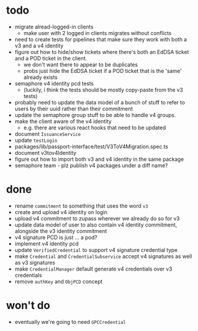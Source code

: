 # todo

- migrate alread-logged-in clients
  - make user with 2 logged in clients migrates without conflicts
- need to create tests for pipelines that make sure they work with both a v3 and a v4 identity
- figure out how to hide/show tickets where there's both an EdDSA ticket and a POD ticket in the client.
  - we don't want there to appear to be duplicates
  - probs just hide the EdDSA ticket if a POD ticket that is the 'same' already exists
- semaphore v4 identity pcd tests
  - (luckily, i think the tests should be mostly copy-paste from the v3 tests)
- probably need to update the data model of a bunch of stuff to refer to users by their uuid rather than their commitment
- update the semaphore group stuff to be able to handle v4 groups.
- make the client aware of the v4 identity
  - e.g. there are various react hooks that need to be updated
- document `IssuanceService`
- update `testLogin`
- packages/lib/passport-interface/test/V3ToV4Migration.spec.ts
- document v3tov4Identity
- figure out how to import both v3 and v4 identity in the same package
- semaphore team - plz publish v4 packages under a diff name?

# done

- rename `commitment` to something that uses the word `v3`
- create and upload v4 identity on login
- upload v4 commitment to zupass wherever we already do so for v3
- update data model of user to also contain v4 identity commitment, alongside the v3 identity commitment
- v4 signature PCD is just ... a pod?
- implement v4 identity pcd
- update `VerifiedCredential` to support v4 signature credential type
- make `Credential` and `CredentialSubservice` accept v4 signatures as well as v3 signatures
- make `CredentialManager` default generate v4 credentials over v3 credentials
- remove `authKey` and `ObjPCD` concept

# won't do

- eventually we're going to need `GPCCredential`
